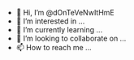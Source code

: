 - 👋 Hi, I’m @dOnTeVeNwItHmE
- 👀 I’m interested in ...
- 🌱 I’m currently learning ...
- 💞️ I’m looking to collaborate on ...
- 📫 How to reach me ...

<!---
dOnTeVeNwItHmE/dOnTeVeNwItHmE is a ✨ special ✨ repository because its `README.md` (this file) appears on your GitHub profile.
You can click the Preview link to take a look at your changes.
--->
